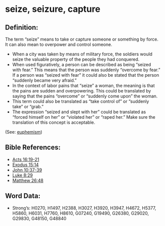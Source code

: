 # seize, seizure, capture

## Definition:

The term “seize” means to take or capture someone or something by force. It can also mean to overpower and control someone.

* When a city was taken by means of military force, the soldiers would seize the valuable property of the people they had conquered.
* When used figuratively, a person can be described as being “seized with fear.” This means that the person was suddenly “overcome by fear.” If a person was “seized with fear” it could also be stated that the person “suddenly became very afraid.”
* In the context of labor pains that “seize” a woman, the meaning is that the pains are sudden and overpowering. This could be translated by saying that the pains “overcome” or “suddenly come upon” the woman.
* This term could also be translated as “take control of” or “suddenly take” or “grab.”
* The expression “seized and slept with her” could be translated as “forced himself on her” or “violated her” or “raped her.” Make sure the translation of this concept is acceptable.

(See: [euphemism](rc://en/ta/man/translate/figs-euphemism))

## Bible References:

* [Acts 16:19-21](rc://en/tn/help/act/16/19)
* [Exodus 15:14](rc://en/tn/help/exo/15/14)
* [John 10:37-39](rc://en/tn/help/jhn/10/37)
* [Luke 8:29](rc://en/tn/help/luk/08/29)
* [Matthew 26:48](rc://en/tn/help/mat/26/48)

## Word Data:

* Strong’s: H0270, H1497, H2388, H3027, H3920, H3947, H4672, H5377, H5860, H6031, H7760, H8610, G07240, G19490, G26380, G29020, G29830, G48150, G48840
